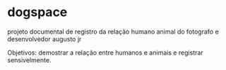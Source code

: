 # dogspace
projeto documental de registro da relação humano animal do fotografo e desenvolvedor augusto jr

Objetivos: demostrar a relação entre humanos e animais e registrar sensivelmente.
